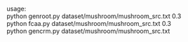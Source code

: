 

usage: <br>
python genroot.py dataset/mushroom/mushroom_src.txt 0.3 <br>
python fcaa.py dataset/mushroom/mushroom_src.txt 0.3 <br>
python gencrm.py dataset/mushroom/mushroom_src.txt <br>



